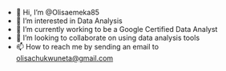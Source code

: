 - 👋 Hi, I’m @Olisaemeka85
- 👀 I’m interested in Data Analysis
- 🌱 I’m currently working to be a Google Certified Data Analyst
- 💞️ I’m looking to collaborate on using data analysis tools
- 📫 How to reach me by sending an email to olisachukwuneta@gmail.com

<!---
Olisaemeka85/Olisaemeka85 is a ✨ special ✨ repository because its `README.md` (this file) appears on your GitHub profile.
You can click the Preview link to take a look at your changes.
--->
